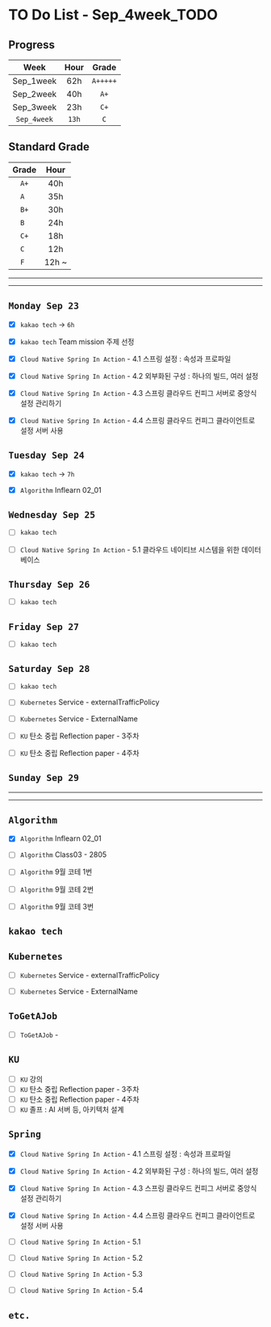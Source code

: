 # TO Do List - Sep_4week_TODO

## Progress
| Week | Hour | Grade |
|:---:|:---:|:---:|
|Sep_1week|62h|`A+++++`|
|Sep_2week|40h|`A+`|
|Sep_3week|23h|`C+`|
|`Sep_4week`|`13h`|`C`|

## Standard Grade
| Grade | Hour |
|:---:|:---:|
|`A+`|40h|
|`A `|35h|
|`B+`|30h|
|`B `|24h|
|`C+`|18h|
|`C `|12h|
|`F `|12h ~|


---
---

## `Monday Sep 23`
- [x] `kakao tech` -> `6h`
- [x] `kakao tech` Team mission 주제 선정
- [x] `Cloud Native Spring In Action` - 4.1 스프링 설정 : 속성과 프로파일
- [x] `Cloud Native Spring In Action` - 4.2 외부화된 구성 : 하나의 빌드, 여러 설정
- [x] `Cloud Native Spring In Action` - 4.3 스프링 클라우드 컨피그 서버로 중앙식 설정 관리하기
- [x] `Cloud Native Spring In Action` - 4.4 스프링 클라우드 컨피그 클라이언트로 설정 서버 사용


## `Tuesday Sep 24`
- [x] `kakao tech` -> `7h`
- [x] `Algorithm` Inflearn 02_01


## `Wednesday Sep 25` 
- [ ] `kakao tech`
- [ ] `Cloud Native Spring In Action` - 5.1 클라우드 네이티브 시스템을 위한 데이터베이스


## `Thursday Sep 26`
- [ ] `kakao tech`


## `Friday Sep 27` 
- [ ] `kakao tech`


## `Saturday Sep 28` 
- [ ] `kakao tech`
- [ ] `Kubernetes` Service - externalTrafficPolicy
- [ ] `Kubernetes` Service - ExternalName
- [ ] `KU` 탄소 중립 Reflection paper - 3주차
- [ ] `KU` 탄소 중립 Reflection paper - 4주차


## `Sunday Sep 29` 




---
---
## `Algorithm`
- [x] `Algorithm` Inflearn 02_01
- [ ] `Algorithm` Class03 - 2805
- [ ] `Algorithm` 9월 코테 1번
- [ ] `Algorithm` 9월 코테 2번
- [ ] `Algorithm` 9월 코테 3번


## `kakao tech`


## `Kubernetes`
- [ ] `Kubernetes` Service - externalTrafficPolicy
- [ ] `Kubernetes` Service - ExternalName


## `ToGetAJob`
- [ ] `ToGetAJob` -


## `KU`
- [ ] `KU` 강의
- [ ] `KU` 탄소 중립 Reflection paper - 3주차
- [ ] `KU` 탄소 중립 Reflection paper - 4주차
- [ ] `KU` 졸프 : AI 서버 등, 아키텍처 설계

## `Spring`
- [x] `Cloud Native Spring In Action` - 4.1 스프링 설정 : 속성과 프로파일
- [x] `Cloud Native Spring In Action` - 4.2 외부화된 구성 : 하나의 빌드, 여러 설정
- [x] `Cloud Native Spring In Action` - 4.3 스프링 클라우드 컨피그 서버로 중앙식 설정 관리하기
- [x] `Cloud Native Spring In Action` - 4.4 스프링 클라우드 컨피그 클라이언트로 설정 서버 사용
- [ ] `Cloud Native Spring In Action` - 5.1
- [ ] `Cloud Native Spring In Action` - 5.2
- [ ] `Cloud Native Spring In Action` - 5.3
- [ ] `Cloud Native Spring In Action` - 5.4



## `etc.`



<br><br>

<!-- > `개인공부` : `6h 30m` -> `25h 36m` -> `22h 19m` -> -->

<br><br>

<!-- 
## `Java`
## `OPIc`
## `토익` 
-->






